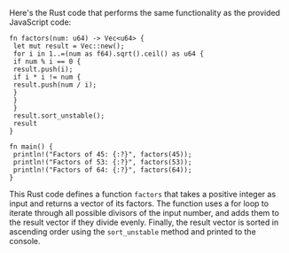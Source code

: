 Here's the Rust code that performs the same functionality as the provided JavaScript code:
```
fn factors(num: u64) -> Vec<u64> {
 let mut result = Vec::new();
 for i in 1..=(num as f64).sqrt().ceil() as u64 {
 if num % i == 0 {
 result.push(i);
 if i * i != num {
 result.push(num / i);
 }
 }
 }
 result.sort_unstable();
 result
}
 
fn main() {
 println!("Factors of 45: {:?}", factors(45));
 println!("Factors of 53: {:?}", factors(53));
 println!("Factors of 64: {:?}", factors(64));
}
```
This Rust code defines a function `factors` that takes a positive integer as input and returns a vector of its factors. The function uses a for loop to iterate through all possible divisors of the input number, and adds them to the result vector if they divide evenly. Finally, the result vector is sorted in ascending order using the `sort_unstable` method and printed to the console.

